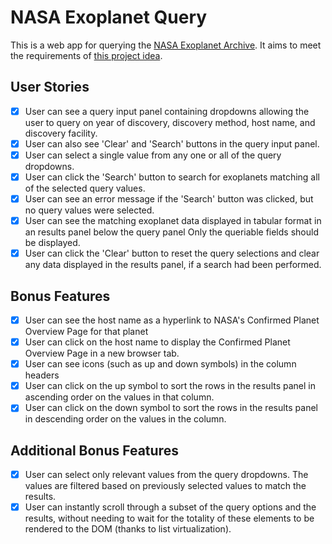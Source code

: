 # NASA Exoplanet Query

This is a web app for querying the [NASA Exoplanet Archive](https://exoplanetarchive.ipac.caltech.edu/). It aims to meet the requirements of [this project idea](https://github.com/florinpop17/app-ideas/blob/master/Projects/3-Advanced/NASA-Exoplanet-Query.md).

## User Stories

- [x] User can see a query input panel containing dropdowns allowing the user to query on year of discovery, discovery method, host name, and discovery facility.
- [x] User can also see 'Clear' and 'Search' buttons in the query input panel.
- [x] User can select a single value from any one or all of the query dropdowns.
- [x] User can click the 'Search' button to search for exoplanets matching all of the selected query values.
- [x] User can see an error message if the 'Search' button was clicked, but no query values were selected.
- [x] User can see the matching exoplanet data displayed in tabular format in an results panel below the query panel Only the queriable fields should be displayed.
- [x] User can click the 'Clear' button to reset the query selections and clear any data displayed in the results panel, if a search had been performed.

## Bonus Features

- [x] User can see the host name as a hyperlink to NASA's Confirmed Planet Overview Page for that planet
- [x] User can click on the host name to display the Confirmed Planet Overview Page in a new browser tab.
- [x] User can see icons (such as up and down symbols) in the column headers
- [x] User can click on the up symbol to sort the rows in the results panel in ascending order on the values in that column.
- [x] User can click on the down symbol to sort the rows in the results panel in descending order on the values in the column.

## Additional Bonus Features

- [x] User can select only relevant values from the query dropdowns. The values are filtered based on previously selected values to match the results.
- [x] User can instantly scroll through a subset of the query options and the results, without needing to wait for the totality of these elements to be rendered to the DOM (thanks to list virtualization).
